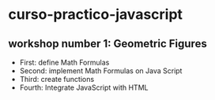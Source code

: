 # curso-practico-javascript

## workshop number 1: Geometric Figures

- First: define Math Formulas
- Second: implement Math Formulas on Java Script
- Third: create functions
- Fourth: Integrate JavaScript with HTML